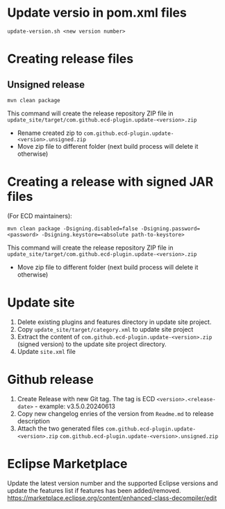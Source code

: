 # Update versio in pom.xml files

    update-version.sh <new version number>

# Creating release files

## Unsigned release

    mvn clean package 

This command will create the release repository ZIP file in `update_site/target/com.github.ecd-plugin.update-<version>.zip`

* Rename created zip to `com.github.ecd-plugin.update-<version>.unsigned.zip`
* Move zip file to different folder (next build process will delete it otherwise)

# Creating a release with signed JAR files

(For ECD maintainers):

    mvn clean package -Dsigning.disabled=false -Dsigning.password=<password> -Dsigning.keystore=<absolute path-to-keystore>

This command will create the release repository ZIP file in `update_site/target/com.github.ecd-plugin.update-<version>.zip`

* Move zip file to different folder (next build process will delete it otherwise)

# Update site

1. Delete existing plugins and features directory in update site project. 
2. Copy `update_site/target/category.xml` to update site project
3. Extract the content of `com.github.ecd-plugin.update-<version>.zip` (signed version) to the update site project directory.
4. Update `site.xml` file

# Github release

1. Create Release with new Git tag. The tag is ECD `<version>.<release-date>` - example: v3.5.0.20240613
2. Copy new changelog enries of the version from `Readme.md` to release description
3. Attach the two generated files `com.github.ecd-plugin.update-<version>.zip` `com.github.ecd-plugin.update-<version>.unsigned.zip`

# Eclipse Marketplace

Update the latest version number and the supported Eclipse versions and update the features list if features has been added/removed.
https://marketplace.eclipse.org/content/enhanced-class-decompiler/edit